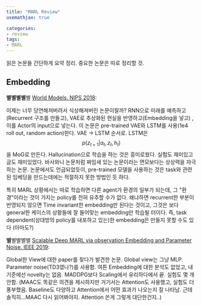 ```yaml
---
title: "MARL Review"
usemathjax: true

categories:
- review
tags:
- MARL
---
```




읽은 논문들 간단하게 요약 정리. 중요한 논문은 따로 정리할 것.



## Embedding

**별별별별**별 [World Models. NIPS 2018]((https://arxiv.org/abs/1803.10122)):

이제는 너무 당연해져버려서 식상해져버린 논문이랄까? RNN으로 미래를 예측하고(Recurrent 구조를 만들고), VAE로 추상화된 현실을 반영하고(Embedding을 넣고) , 이를 Actor의 input으로 넣는다. 이 논문은 pre-trained VAE와 LSTM를 사용(1e4 roll out, random action)한다. VAE -> LSTM 순서로. LSTM은 $$p(z_{t+1}|a_{t}, z_{t}, h_{t})$$을 MoG로 만든다. Hallucination으로 학습을 하는 것은 흥미로웠다. 실험도 재미있고 글도 재미있었다. 바사와니 논문처럼 짜임새 있는 논문이라는 면모보다는 상상력을 자극하는 논문. 논문에서도 언급되었듯이, pre-trained 모델을 사용하는 것은 task와 관련된 임베딩을 만드는데에는 적절하지 못한 방법인 듯 하다. 

특히 MARL 상황에서는 따로 학습하면 다른 agent가 환경의 일부가 되는데, 그 "환경"이라는 것이 가지는 policy를 전혀 유추할 수가 없다. 왜냐하면 recurrent한 부분이 반영되지 않으면 Time invariant한 embedding만 된다는 것이고, 그것은 보다 general한 케이스의 상황들에 잘 들어맞는 embedding만 학습될 터이다. 즉, task dependent(상대방의 policy를 내포하고 있는)한 embedding은 만들지 못할 수도 있다 (아마도?)



**별**별별별별 [Scalable Deep MARL via observation Embedding and Parameter Noise. IEEE 2019]((https://ieeexplore.ieee.org/abstract/document/8698861)):

Global한 View에 대한 paper를 찾다가 발견한 논문. Global view는 그냥 MLP. Parameter noise(TD3였나?)를 사용함.  여튼 Embedding에 대한 분석도 없었고, 내 기준에선 novelty는 없음. MADDPG보다 Scaling에서 유리하다에서 끝. 실험도 몇 개 안함. (MAAC도 똑같은 의견을 제시하지만 거기서는 Attention도 사용했고, 실험도 더 풍부했음. Baseline도 다양하고 Attention에서 어떤 효과가 나오는지 잘 나타남. 근데 솔직히...MAAC 다시 읽어봐야지. Attention 쓴게 그렇게 대단한건지..) 